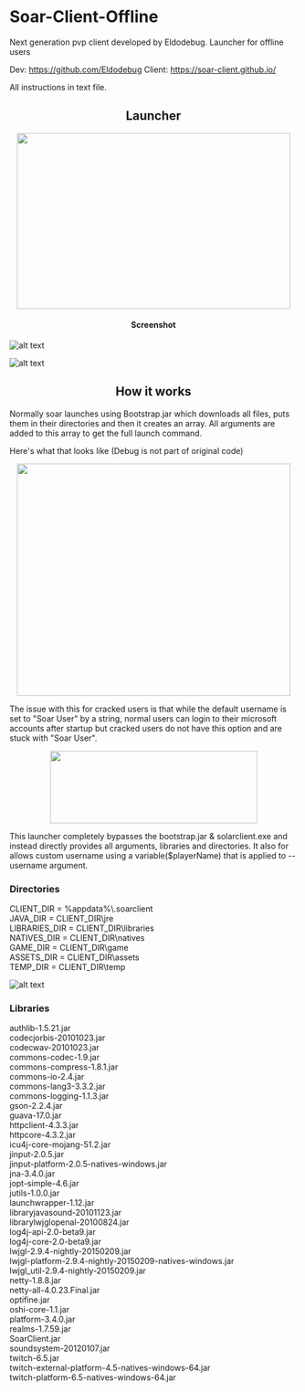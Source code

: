 # Soar-Client-Offline
Next generation pvp client developed by Eldodebug. Launcher for offline users 

Dev: https://github.com/Eldodebug
Client: https://soar-client.github.io/

All instructions in text file.

<h2 align="center">Launcher</h2>

<p align="center">
  <img width="479" height="308" src="https://i.imgur.com/XssbvOK.png">
</p>

<h4 align="center">Screenshot</h4>

![alt text](https://i.imgur.com/TDDJAz9.png)

![alt text](https://i.imgur.com/HwPrrOV.png)

<h2 align="center">How it works</h2>

Normally soar launches using Bootstrap.jar which downloads all files, puts them in their directories and then it creates an array. All arguments are added to this array to get the full launch command.

Here's what that looks like (Debug is not part of original code)

<p align="center">
  <img width="479" height="407" src="https://i.imgur.com/YeG2rlz.png">
</p>

The issue with this for cracked users is that while the default username is set to "Soar User" by a string, normal users can login to their microsoft accounts after startup but cracked users do not have this option and are stuck with "Soar User".

<p align="center">
  <img width="363" height="127" src="https://i.imgur.com/nv4GMxU.png">
</p>

This launcher completely bypasses the bootstrap.jar & solarclient.exe and instead directly provides all arguments, libraries and directories. It also for allows custom username using a variable($playerName) that is applied to --username argument.

<h3>Directories</h3>

CLIENT_DIR = %appdata%\\.soarclient\
JAVA_DIR = CLIENT_DIR\jre\
LIBRARIES_DIR = CLIENT_DIR\libraries\
NATIVES_DIR = CLIENT_DIR\natives\
GAME_DIR = CLIENT_DIR\game\
ASSETS_DIR = CLIENT_DIR\assets\
TEMP_DIR = CLIENT_DIR\temp

![alt text](https://i.imgur.com/digAlk0.png)

   
<h3>Libraries</h3>

authlib-1.5.21.jar\
codecjorbis-20101023.jar\
codecwav-20101023.jar\
commons-codec-1.9.jar\
commons-compress-1.8.1.jar\
commons-io-2.4.jar\
commons-lang3-3.3.2.jar\
commons-logging-1.1.3.jar\
gson-2.2.4.jar\
guava-17.0.jar\
httpclient-4.3.3.jar\
httpcore-4.3.2.jar\
icu4j-core-mojang-51.2.jar\
jinput-2.0.5.jar\
jinput-platform-2.0.5-natives-windows.jar\
jna-3.4.0.jar\
jopt-simple-4.6.jar\
jutils-1.0.0.jar\
launchwrapper-1.12.jar\
libraryjavasound-20101123.jar\
librarylwjglopenal-20100824.jar\
log4j-api-2.0-beta9.jar\
log4j-core-2.0-beta9.jar\
lwjgl-2.9.4-nightly-20150209.jar\
lwjgl-platform-2.9.4-nightly-20150209-natives-windows.jar\
lwjgl_util-2.9.4-nightly-20150209.jar\
netty-1.8.8.jar\
netty-all-4.0.23.Final.jar\
optifine.jar\
oshi-core-1.1.jar\
platform-3.4.0.jar\
realms-1.7.59.jar\
SoarClient.jar\
soundsystem-20120107.jar\
twitch-6.5.jar\
twitch-external-platform-4.5-natives-windows-64.jar\
twitch-platform-6.5-natives-windows-64.jar


